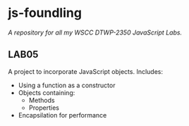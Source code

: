 js-foundling
==============

*A repository for all my WSCC DTWP-2350 JavaScript Labs.*

LAB05
--------------
A project to incorporate JavaScript objects.
Includes:
- Using a function as a constructor
- Objects containing:
	- Methods
	- Properties
- Encapsilation for performance